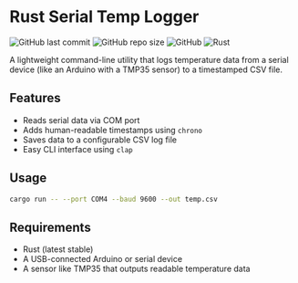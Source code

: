 # Rust Serial Temp Logger

![GitHub last commit](https://img.shields.io/github/last-commit/x86kingfischer/rust-serial-temp-logger)
![GitHub repo size](https://img.shields.io/github/repo-size/x86kingfischer/rust-serial-temp-logger)
![GitHub](https://img.shields.io/github/license/x86kingfischer/rust-serial-temp-logger)
![Rust](https://img.shields.io/badge/made%20with-Rust-orange)

A lightweight command-line utility that logs temperature data from a serial device (like an Arduino with a TMP35 sensor) to a timestamped CSV file.

## Features

- Reads serial data via COM port
- Adds human-readable timestamps using `chrono`
- Saves data to a configurable CSV log file
- Easy CLI interface using `clap`

## Usage

```bash
cargo run -- --port COM4 --baud 9600 --out temp.csv
```

## Requirements

- Rust (latest stable)
- A USB-connected Arduino or serial device
- A sensor like TMP35 that outputs readable temperature data
